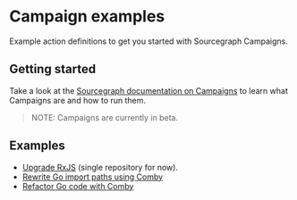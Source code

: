 # Campaign examples

Example action definitions to get you started with Sourcegraph Campaigns.

## Getting started

Take a look at the [Sourcegraph documentation on Campaigns](https://docs.sourcegraph.com/user/campaigns) to learn what Campaigns are and how to run them.

> NOTE: Campaigns are currently in beta.

## Examples

- [Upgrade RxJS](rxjs-upgrade/README.md) (single repository for now).
- [Rewrite Go import paths using Comby](comby-goimports/README.md)
- [Refactor Go code with Comby](comby-go-refactor/README.md)
